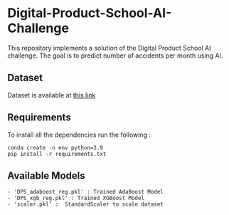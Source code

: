# Digital-Product-School-AI-Challenge

This repository implements a solution of the Digital Product School AI challenge. The goal is to predict number of accidents per month using AI.

## Dataset
Dataset is available at [this link](https://opendata.muenchen.de/dataset/monatszahlen-verkehrsunfaelle/resource/40094bd6-f82d-4979-949b-26c8dc00b9a7)
## Requirements
To install all the dependencies run the following :

```
conda create -n env python=3.9
pip install -r requirements.txt
```

## Available Models

```
- 'DPS_adaboost_reg.pkl' : Trained AdaBoost Model 
- 'DPS_xgb_reg.pkl' : Trained XGBoost Model 
- 'scaler.pkl' :  StandardScaler to scale dataset

```